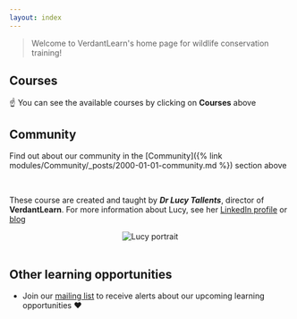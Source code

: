 ```yaml
---
layout: index
---
```


> Welcome to VerdantLearn's home page for wildlife conservation training!

## Courses

:point_up: You can see the available courses by clicking on **Courses** above

## Community

Find out about our community in the [Community]({% link modules/Community/_posts/2000-01-01-community.md %}) section above


<br> 

These course are created and taught by ***Dr Lucy Tallents***, director of **VerdantLearn**.  For more information about Lucy, see her [LinkedIn profile](https://uk.linkedin.com/in/lucytallents) or [blog](https://www.lucytallents.com/tags)

<center><img src="{{site.baseurl}}/src/img/LucyRainbowBridge_Square.jpeg" alt="Lucy portrait"></center>

<br> 

## Other learning opportunities

* Join our [mailing list](https://verdantlearn-courses.webflow.io/maillist) to receive alerts about our upcoming learning opportunities :heart:



